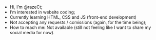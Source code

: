 - Hi, I’m @razeCt;
- I’m interested in website coding;
- Currently learning HTML, CSS and JS (front-end development)
- Not accepting any requests / comissions (again, for the time being);
- How to reach me: Not available (still not feeling like I want to share my social media for now).

<!---
razeCt/razeCt is a ✨ special ✨ repository because its `README.md` (this file) appears on your GitHub profile.
You can click the Preview link to take a look at your changes.
--->
